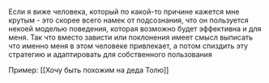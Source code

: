 Если я виже человека, который по какой-то причине кажется мне крутым - это скорее всего намек от подсознания, что он пользуется некоей моделью поведения, которая возможно будет эффективна и для меня. Так что вместо зависти или поклонения имеет смысл выписать что именно меня в этом человеке привлекает, а потом спиздить эту стратегию и адаптировать для собственного пользования

Пример: [[Хочу быть похожим на деда Толю]]